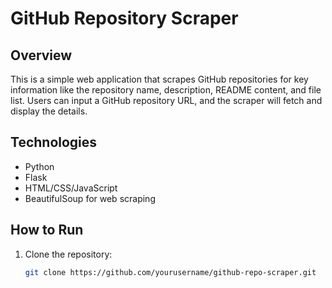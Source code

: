 # GitHub Repository Scraper

## Overview

This is a simple web application that scrapes GitHub repositories for key information like the repository name, description, README content, and file list. Users can input a GitHub repository URL, and the scraper will fetch and display the details.

## Technologies

- Python
- Flask
- HTML/CSS/JavaScript
- BeautifulSoup for web scraping

## How to Run

1. Clone the repository:
   ```bash
   git clone https://github.com/yourusername/github-repo-scraper.git
   ```
